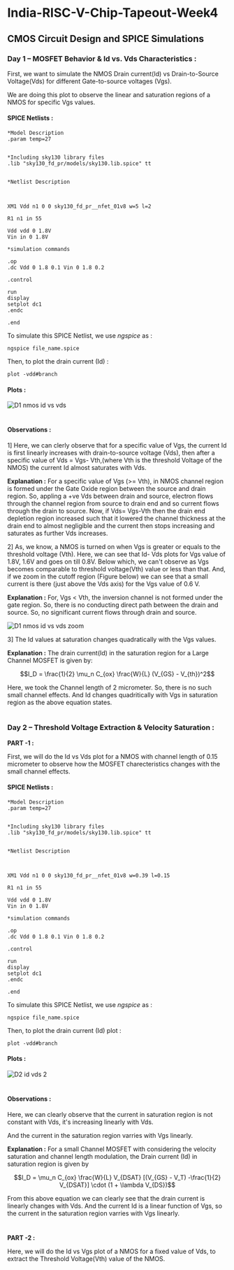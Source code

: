 # India-RISC-V-Chip-Tapeout-Week4

## CMOS Circuit Design and SPICE Simulations 


### Day 1 – MOSFET Behavior & Id vs. Vds Characteristics :

First, we want to simulate the NMOS Drain current(Id) vs Drain-to-Source Voltage(Vds) for different Gate-to-source voltages (Vgs). 

We are doing this plot to observe the linear and saturation regions of a NMOS for specific Vgs values. 

#### SPICE Netlists :


    *Model Description
    .param temp=27


    *Including sky130 library files
    .lib "sky130_fd_pr/models/sky130.lib.spice" tt


    *Netlist Description



    XM1 Vdd n1 0 0 sky130_fd_pr__nfet_01v8 w=5 l=2

    R1 n1 in 55

    Vdd vdd 0 1.8V
    Vin in 0 1.8V

    *simulation commands

    .op
    .dc Vdd 0 1.8 0.1 Vin 0 1.8 0.2

    .control

    run
    display
    setplot dc1
    .endc

    .end


To simulate this SPICE Netlist, we use *ngspice* as :

    ngspice file_name.spice
Then, to plot the drain current (Id)  :

    plot -vdd#branch

#### Plots :

![D1 nmos id vs vds](https://github.com/user-attachments/assets/1e46f7bb-29ef-4acf-8728-82d6fc7dc541)


 
  #
  #
#### Observations :
    
1] Here, we can clerly observe that for a specific value of Vgs, the current Id is first linearly increases with drain-to-source voltage (Vds), then after a specific value of Vds = Vgs- Vth,(where Vth is the threshold Voltage of the NMOS) the current Id almost saturates with Vds. 

**Explanation :** For a specific value of Vgs (>= Vth), in NMOS channel region is formed under the Gate Oxide region between the source and drain region. So, appling a +ve Vds between drain and source, electron flows through the channel region from source to drain end and so current flows through the drain to source. Now, if Vds= Vgs-Vth then the drain end depletion region increased such that it lowered the channel thickness at the drain end to almost negligible and the current then stops increasing and saturates as further Vds increases. 

2] As, we know, a NMOS is turned on when Vgs is greater or equals to the threshold voltage (Vth). Here, we can see that Id- Vds plots for Vgs value of 1.8V, 1.6V and goes on till 0.8V. Below which, we can't observe as Vgs becomes comparable to threshold voltage(Vth) value or less than that. And, if we zoom in the cutoff region (Figure below) we can see that a small current is there (just above the Vds axis) for the Vgs value of 0.6 V. 

**Explanation :** For, Vgs < Vth, the inversion channel is not formed under the gate region. So, there is no conducting direct path between the drain and source. So, no significant current flows through drain and source.

![D1 nmos id vs vds zoom](https://github.com/user-attachments/assets/35417ae3-0736-485b-a05b-c99e6feb107e)


3] The Id values at saturation changes quadratically with the Vgs values. 

**Explanation :**
The drain current(Id) in the saturation region for a Large Channel MOSFET is given by:

$$I_D = \frac{1}{2} \mu_n C_{ox} \frac{W}{L} (V_{GS} - V_{th})^2$$

Here, we took the Channel length of 2 micrometer. So, there is no such small channel effects. And Id changes quadritically with Vgs in saturation region as the above equation states. 
# 
# 

### Day 2 –  Threshold Voltage Extraction & Velocity Saturation  :

**PART -1 :**

First, we will do the Id vs Vds plot for a NMOS with channel length of 0.15 micrometer to observe how the MOSFET charecteristics changes with the small channel effects. 

#### SPICE Netlists :


    *Model Description
    .param temp=27


    *Including sky130 library files
    .lib "sky130_fd_pr/models/sky130.lib.spice" tt


    *Netlist Description



    XM1 Vdd n1 0 0 sky130_fd_pr__nfet_01v8 w=0.39 l=0.15

    R1 n1 in 55

    Vdd vdd 0 1.8V
    Vin in 0 1.8V

    *simulation commands

    .op
    .dc Vdd 0 1.8 0.1 Vin 0 1.8 0.2

    .control

    run
    display
    setplot dc1
    .endc

    .end



To simulate this SPICE Netlist, we use *ngspice* as :

    ngspice file_name.spice
Then, to plot the drain current (Id) plot :

    plot -vdd#branch

#### Plots :

![D2 id vds 2](https://github.com/user-attachments/assets/7332a838-f422-48e3-940c-cb07a19caa2c)


 
  #
  #
#### Observations :
    
Here, we can clearly observe that the current in saturation region is not constant with Vds, it's increasing linearly with Vds. 

And the current in the saturation region varries with Vgs linearly. 

**Explanation :** 
For a small Channel MOSFET with considering the velocity saturation and channel length modulation, the Drain current (Id) in saturation region is given by 
  
$$I_D =  \mu_n C_{ox} \frac{W}{L} V_{DSAT} [(V_{GS} - V_T) -\frac{1}{2} V_{DSAT}] \cdot (1 + \lambda V_{DS})$$


From this above equation we can clearly see that the drain current is linearly changes with Vds. And the current Id is a linear function of Vgs, so the current in the saturation region varries with Vgs linearly. 

 

# 
# 

**PART -2 :**

Here, we will do the Id vs Vgs plot of a NMOS for a fixed value of Vds, to extract the Threshold Voltage(Vth) value of the NMOS. 

